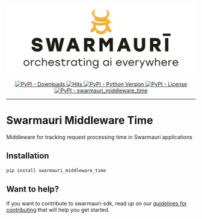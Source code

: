 ![Swarmauri Logo](https://github.com/swarmauri/swarmauri-sdk/blob/3d4d1cfa949399d7019ae9d8f296afba773dfb7f/assets/swarmauri.brand.theme.svg)

<p align="center">
    <a href="https://pypi.org/project/swarmauri_middleware_time/">
        <img src="https://img.shields.io/pypi/dm/swarmauri_middleware_time" alt="PyPI - Downloads"/>
    </a>
    <a href="https://hits.sh/github.com/swarmauri/swarmauri-sdk/tree/master/pkgs/standards/swarmauri_middleware_time/">
        <img alt="Hits" src="https://hits.sh/github.com/swarmauri/swarmauri-sdk/tree/master/pkgs/standards/swarmauri_middleware_time.svg"/>
    </a>
    <a href="https://pypi.org/project/swarmauri_middleware_time/">
        <img src="https://img.shields.io/pypi/pyversions/swarmauri_middleware_time" alt="PyPI - Python Version"/>
    </a>
    <a href="https://pypi.org/project/swarmauri_middleware_time/">
        <img src="https://img.shields.io/pypi/l/swarmauri_middleware_time" alt="PyPI - License"/>
    </a>
    <a href="https://pypi.org/project/swarmauri_middleware_time/">
        <img src="https://img.shields.io/pypi/v/swarmauri_middleware_time?label=swarmauri_middleware_time&color=green" alt="PyPI - swarmauri_middleware_time"/>
    </a>
</p>

---

# Swarmauri Middleware Time

Middleware for tracking request processing time in Swarmauri applications

## Installation

```bash
pip install swarmauri_middleware_time
```

## Want to help?

If you want to contribute to swarmauri-sdk, read up on our [guidelines for contributing](https://github.com/swarmauri/swarmauri-sdk/blob/master/contributing.md) that will help you get started.
